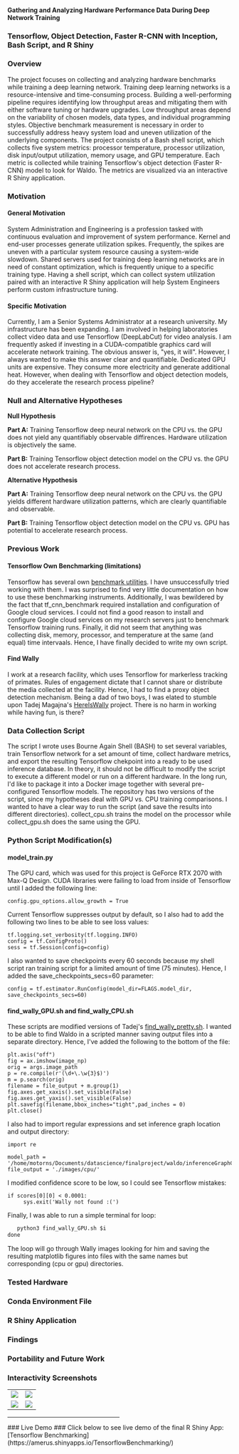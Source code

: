 #### Gathering and Analyzing Hardware Performance Data During Deep Network Training
### Tensorflow, Object Detection, Faster R-CNN with Inception, Bash Script, and R Shiny
### Overview
   The project focuses on collecting and analyzing hardware benchmarks while training a deep learning network. Training deep learning networks is a resource-intensive and time-consuming process. Building a well-performing pipeline requires identifying low throughput areas and mitigating them with either software tuning or hardware upgrades. Low throughput areas depend on the variability of chosen models, data types, and individual programming styles. Objective benchmark measurement is necessary in order to successfully address heavy system load and uneven utilization of the underlying components. The project consists of a Bash shell script, which collects five system metrics: processor temperature, processor utilization, disk input/output utilization, memory usage, and GPU temperature. Each metric is collected while training Tensorflow's object detection (Faster R-CNN) model to look for Waldo. The metrics are visualized via an interactive R Shiny application.
### Motivation
#### General Motivation
System Administration and Engineering is a profession tasked with continuous evaluation and improvement of system performance. Kernel and end-user processes generate utilization spikes. Frequently, the spikes are uneven with a particular system resource causing a system-wide slowdown. Shared servers used for training deep learning networks are in need of constant optimization, which is frequently unique to a specific training type. Having a shell script, which can collect system utilization paired with an interactive R Shiny application will help System Engineers perform custom infrastructure tuning.
#### Specific Motivation
Currently, I am a Senior Systems Administrator at a research university. My infrastructure has been expanding. I am involved in helping laboratories collect video data and use Tensorflow (DeepLabCut) for video analysis. I am frequently asked if investing in a CUDA-compatible graphics card will accelerate network training. The obvious answer is, "yes, it will". However, I always wanted to make this answer clear and quantifiable. Dedicated GPU units are expensive. They consume more electricity and generate additional heat. However, when dealing with Tensorflow and object detection models, do they accelerate the research process pipeline?
### Null and Alternative Hypotheses

**Null Hypothesis**

**Part A:**
   Training Tensorflow deep neural network on the CPU vs. the GPU does not yield any quantifiably observable diffirences. Hardware utilization is objectively the same. 

**Part B:**
   Training Tensorflow object detection model on the CPU vs. the GPU does not accelerate research process. 
   
**Alternative Hypothesis**

**Part A:**
   Training Tensorflow deep neural network on the CPU vs. the GPU yields different hardware utilization patterns, which are clearly quantifiable and observable.

**Part B:**
   Training Tensorflow object detection model on the CPU vs. GPU has potential to accelerate research process.
### Previous Work
#### Tensorflow Own Benchmarking (limitations)
Tensorflow has several own [benchmark utilities](https://github.com/tensorflow/benchmarks). I have unsuccessfully tried working with them. I was surprised to find very little documentation on how to use these benchmarking instruments. Additionally, I was bewildered by the fact that tf_cnn_benchmark required installation and configuration of Google cloud services. I could not find a good reason to install and configure Google cloud services on my research servers just to benchmark Tensorflow training runs. Finally, it did not seem that anything was collecting disk, memory, processor, and temperature at the same (and equal) time intervaals. Hence, I have finally decided to write my own script.
#### Find Wally
I work at a research facility, which uses Tensorflow for markerless tracking of primates. Rules of engagement dictate that I cannot share or distribute the media collected at the facility. Hence, I had to find a proxy object detection mechanism. Being a dad of two boys, I was elated to stumble upon Tadej Magajna's [HereIsWally](https://github.com/tadejmagajna/HereIsWally) project. There is no harm in working while having fun, is there? 
### Data Collection Script
The script I wrote uses Bourne Again Shell (BASH) to set several variables, train Tensorflow network for a set amount of time, collect hardware metrics, and export the resulting Tensorflow chekpoint into a ready to be used inference database. In theory, it should not be difficult to modify the script to execute a different model or run on a different hardware. In the long run, I'd like to package it into a Docker image together with several pre-configured Tensorflow models. The repository has two versions of the script, since my hypotheses deal with GPU vs. CPU training comparisons. I wanted to have a clear way to run the script (and save the results into different directories). collect_cpu.sh trains the model on the processor while collect_gpu.sh does the same using the GPU. 
### Python Script Modification(s)
#### model_train.py
The GPU card, which was used for this project is GeForce RTX 2070 with Max-Q Design. 
CUDA libraries were failing to load from inside of Tensorflow until I added the following line:

   ```config.gpu_options.allow_growth = True```

Current Tensorflow suppresses output by default, so I also had to add the following two lines to be able to see loss values:
   ```
   tf.logging.set_verbosity(tf.logging.INFO)
   config = tf.ConfigProto()
   sess = tf.Session(config=config)
   ```
I also wanted to save checkpoints every 60 seconds because my shell script ran training script for a limited amount of time (75 minutes). Hence, I added the save_checkpoints_secs=60 parameter: 

   ```config = tf.estimator.RunConfig(model_dir=FLAGS.model_dir, save_checkpoints_secs=60)```

#### find_wally_GPU.sh and find_wally_CPU.sh
These scripts are modified versions of Tadej's [find_wally_pretty.sh](https://github.com/tadejmagajna/HereIsWally/blob/master/find_wally_pretty.py). I wanted to be able to find Waldo in a scripted manner saving output files into a separate directory. Hence, I've added the following to the bottom of the file:

    plt.axis("off")
    fig = ax.imshow(image_np)
    orig = args.image_path
    p = re.compile(r'(\d+\.\w{3}$)')
    m = p.search(orig)
    filename = file_output + m.group(1)
    fig.axes.get_xaxis().set_visible(False)
    fig.axes.get_yaxis().set_visible(False)
    plt.savefig(filename,bbox_inches="tight",pad_inches = 0)
    plt.close()

I also had to import regular expressions and set inference graph location and output directory:
   ```   
   import re

   model_path = '/home/motorns/Documents/datascience/finalproject/waldo/inferenceGraphCPU/frozen_inference_graph.pb'
   file_output = './images/cpu/'
   ```
I modified confidence score to be low, so I could see Tensorflow mistakes:
   ```
   if scores[0][0] < 0.0001:
        sys.exit('Wally not found :(')
   ```
Finally, I was able to run a simple terminal for loop:
   ```for i in *jpg; do
      python3 find_wally_GPU.sh $i
   done
   ```
The loop will go through Wally images looking for him and saving the resulting matplotlib figures into files with the same names but corresponding (cpu or gpu) directories.

### Tested Hardware
### Conda Environment File
### R Shiny Application
### Findings
### Portability and Future Work
### Interactivity Screenshots
<table style = "border: none">
  <tr>
    <td> 
      <img src="https://user-images.githubusercontent.com/33165031/57023340-58a7d900-6bf7-11e9-9fd3-ad7af02898b0.gif"> 
    </td>
    <td>
      <img src="https://user-images.githubusercontent.com/33165031/57024705-dd482680-6bfa-11e9-9778-a57bd95e1dc7.gif">
    </td>
  </tr>
  <tr>
    <td>
    <img src="https://user-images.githubusercontent.com/33165031/57023767-85a8bb80-6bf8-11e9-95b0-7b3f15464581.gif">
    </td>
    <td>
    <img src="https://user-images.githubusercontent.com/33165031/57024935-6eb79880-6bfb-11e9-96ff-ee752077383d.gif">
    </td>
  </tr>
</table>
<hr width="50%">
### Live Demo ###
Click below to see live demo of the final R Shiny App:
   [Tensorflow Benchmarking](https://amerus.shinyapps.io/TensorflowBenchmarking/)
